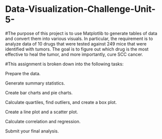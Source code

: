 # Data-Visualization-Challenge-Unit-5-

#The purpose of this project is to use Matplotlib to generate tables of data and convert them into various visuals. In particular, the requirement is to analyze data of 10 drugs that were tested against 249 mice that were identified with tumors. The goal is to figure out which drug is the most effective to heal the tumor, and more importantly, cure SCC cancer.

#This assignment is broken down into the following tasks:

Prepare the data.

Generate summary statistics.

Create bar charts and pie charts.

Calculate quartiles, find outliers, and create a box plot.

Create a line plot and a scatter plot.

Calculate correlation and regression.

Submit your final analysis.

